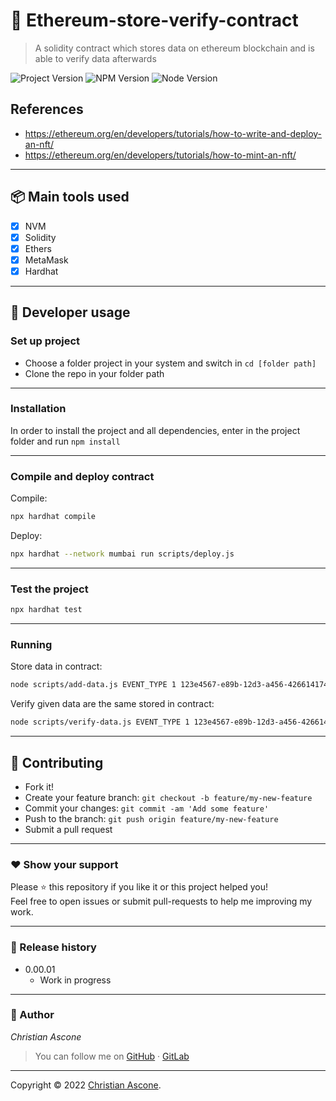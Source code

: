 # **:triangular_flag_on_post: Ethereum-store-verify-contract**
> A solidity contract which stores data on ethereum blockchain and is able to verify data afterwards

![Project Version][project-image]
![NPM Version][npm-image]
![Node Version][node-image]


## References
- https://ethereum.org/en/developers/tutorials/how-to-write-and-deploy-an-nft/
- https://ethereum.org/en/developers/tutorials/how-to-mint-an-nft/

---

## **:package: Main tools used**

- [x] NVM
- [x] Solidity
- [x] Ethers
- [x] MetaMask
- [x] Hardhat

---

## **:wrench: Developer usage**

### **Set up project**

- Choose a folder project in your system and switch in `cd [folder path]`
- Clone the repo in your folder path

---

### **Installation**

In order to install the project and all dependencies, enter in the project folder and run `npm install`

---

### Compile and deploy contract

Compile:
```bash
npx hardhat compile
```

Deploy:
```bash
npx hardhat --network mumbai run scripts/deploy.js
```

---

### Test the project

```bash
npx hardhat test
```
---


### Running

Store data in contract:
```bash
node scripts/add-data.js EVENT_TYPE 1 123e4567-e89b-12d3-a456-426614174000 data1 data2 123
```

Verify given data are the same stored in contract:
```bash
node scripts/verify-data.js EVENT_TYPE 1 123e4567-e89b-12d3-a456-426614174000 data1 data2 123
```

---


## **:handshake: Contributing**

- Fork it!
- Create your feature branch: `git checkout -b feature/my-new-feature`
- Commit your changes: `git commit -am 'Add some feature'`
- Push to the branch: `git push origin feature/my-new-feature`
- Submit a pull request

---



### **:heart: Show your support**

Please :star: this repository if you like it or this project helped you!\
Feel free to open issues or submit pull-requests to help me improving my work.


---

### **:scroll: Release history**

* 0.00.01
    * Work in progress

---

### **:robot: Author**

_*Christian Ascone*_

> You can follow me on
[GitHub](https://github.com/christianascone)&nbsp;&middot;&nbsp;[GitLab](https://gitlab.com/christianascone)

---

Copyright © 2022 [Christian Ascone](https://github.com/christianascone).

<!-- Markdown link & img dfn's -->
[npm-image]: https://img.shields.io/badge/npm-6.14.12-orange.svg
[node-image]: https://img.shields.io/badge/node-14.16.1-orange.svg
[project-image]: https://img.shields.io/badge/project-0.02.00-green.svg